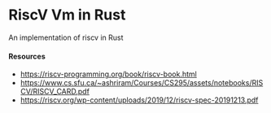 # RiscV Vm in Rust
An implementation of riscv in Rust

#### Resources
- https://riscv-programming.org/book/riscv-book.html
- https://www.cs.sfu.ca/~ashriram/Courses/CS295/assets/notebooks/RISCV/RISCV_CARD.pdf
- https://riscv.org/wp-content/uploads/2019/12/riscv-spec-20191213.pdf